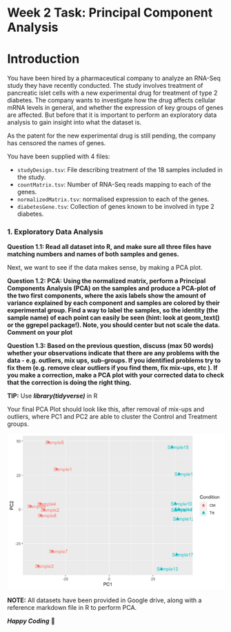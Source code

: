# Week 2 Task: Principal Component Analysis

# **Introduction**

You have been hired by a pharmaceutical company to analyze an RNA-Seq study they have recently conducted. The study involves treatment of pancreatic islet cells with a new experimental drug for treatment of type 2 diabetes. The company wants to investigate how the drug affects cellular mRNA levels in general, and whether the expression of key groups of genes are affected. But before that it is important to perform an exploratory data analysis to gain insight into what the dataset is.

As the patent for the new experimental drug is still pending, the company has censored the names of genes.

You have been supplied with 4 files:

- `studyDesign.tsv`: File describing treatment of the 18 samples included in the study.
- `countMatrix.tsv`: Number of RNA-Seq reads mapping to each of the genes.
- `normalizedMatrix.tsv`: normalised expression to each of the genes.
- `diabetesGene.tsv`: Collection of genes known to be involved in type 2 diabetes.

### 1. **Exploratory Data Analysis**

**Question 1.1: Read all dataset into R, and make sure all three files have matching numbers and names of both samples and genes.**

Next, we want to see if the data makes sense, by making a PCA plot.

**Question 1.2: PCA: Using the normalized matrix, perform a Principal Components Analysis (PCA) on the samples and produce a PCA-plot of the two first components, where the axis labels show the amount of variance explained by each component and samples are colored by their experimental group. Find a way to label the samples, so the identity (the sample name) of each point can easily be seen (hint: look at geom_text() or the ggrepel package!). Note, you should center but not scale the data. Comment on your plot**

**Question 1.3: Based on the previous question, discuss (max 50 words) whether your observations indicate that there are any problems with the data - e.g. outliers, mix ups, sub-groups. If you identified problems try to fix them (e.g. remove clear outliers if you find them, fix mix-ups, etc ). If you make a correction, make a PCA plot with your corrected data to check that the correction is doing the right thing.**

**TIP:** Use ***library(tidyverse)*** in R  

Your final PCA Plot should look like this, after removal of mix-ups and outliers, where PC1 and PC2 are able to cluster the Control and Treatment groups.

![Final Plot](https://github.com/BioBaes/Week2/blob/master/Week%202%20Task/Week%202%20Task/PCA.png)

**NOTE:** All datasets have been provided in Google drive, along with a reference markdown file in R to perform PCA.

***Happy Coding*** 🙂
